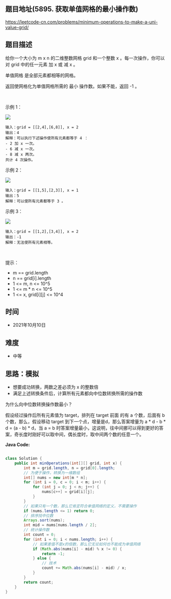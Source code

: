 
## 题目地址(5895. 获取单值网格的最小操作数)

https://leetcode-cn.com/problems/minimum-operations-to-make-a-uni-value-grid/

## 题目描述


给你一个大小为 m x n 的二维整数网格 grid 和一个整数 x 。每一次操作，你可以对 grid 中的任一元素 加 x 或 减 x 。

单值网格 是全部元素都相等的网格。

返回使网格化为单值网格所需的 最小 操作数。如果不能，返回 -1 。

 

示例 1：

![](https://assets.leetcode.com/uploads/2021/09/21/gridtxt.png)
```
输入：grid = [[2,4],[6,8]], x = 2
输出：4
解释：可以执行下述操作使所有元素都等于 4 ： 
- 2 加 x 一次。
- 6 减 x 一次。
- 8 减 x 两次。
共计 4 次操作。
```

示例 2：

![](https://assets.leetcode.com/uploads/2021/09/21/gridtxt-1.png)
```
输入：grid = [[1,5],[2,3]], x = 1
输出：5
解释：可以使所有元素都等于 3 。
```

示例 3：

![](https://assets.leetcode.com/uploads/2021/09/21/gridtxt-2.png)
```
输入：grid = [[1,2],[3,4]], x = 2
输出：-1
解释：无法使所有元素相等。
```

 

提示：

- m == grid.length
- n == grid[i].length
- 1 <= m, n <= 10^5
- 1 <= m * n <= 10^5
- 1 <= x, grid[i][j] <= 10^4


## 时间

- 2021年10月10日

## 难度

- 中等

## 思路：模拟

- 想要成功转换，两数之差必须为 x 的整数倍
- 满足上述转换条件后，计算所有元素都向中位数转换所需的操作数

为什么向中位数转换操作数最小？

假设经过操作后所有元素值为 target，排列在 target 前面 的有 a 个数，后面有 b 个数，那么，假设移动 target 到下一个点，增量是d，那么答案增量为 a * d - b * d = (a - b) * d，当 a = b 时答案增量最小，这说明，往中间挪可以得到更好的答案，奇长度时刚好可以取中间，偶长度时，取中间两个数的任意一个。


**Java Code:**

```java

class Solution {
    public int minOperations(int[][] grid, int x) {
        int m = grid.length, n = grid[0].length;
        // 为便于操作，转换为一维数组
        int[] nums = new int[m * n];
        for (int i = 0, c = 0; i < m; i++) {
            for (int j = 0; j < n; j++) {
                nums[c++] = grid[i][j];
            }
        }
        // 如果只有一个数，那么它肯定符合单值网络的定义，不需要操作
        if (nums.length <= 1) return 0;
        // 排序找中位数
        Arrays.sort(nums);
        int mid = nums[nums.length / 2];
        // 统计操作数
        int count = 0;
        for (int i = 0; i < nums.length; i++) {
            // 如果差值不是x的倍数，那么它无论如何也不能成为单值网络
            if (Math.abs(nums[i] - mid) % x != 0) {
                return -1;
            } else {
                // 技术
                count += Math.abs(nums[i] - mid) / x;
            }
        }
        return count;
    }
}

```
